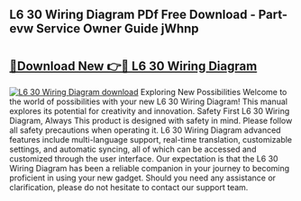 ## L6 30 Wiring Diagram PDf Free Download - Part-evw Service Owner Guide jWhnp

# <h2><a href="http://dfhqrs.blite.top/?on=L6+30+Wiring+Diagram">🔗Download New 👉🔴 L6 30 Wiring Diagram</a></h2>

[![L6 30 Wiring Diagram download](https://i.imgur.com/lujVjoI.png)](http://dfhqrs.blite.top/?on=L6+30+Wiring+Diagram)
Exploring New Possibilities Welcome to the world of possibilities with your new L6 30 Wiring Diagram! This manual explores its potential for creativity and innovation. Safety First L6 30 Wiring Diagram, Always This product is designed with safety in mind. Please follow all safety precautions when operating it. L6 30 Wiring Diagram advanced features include multi-language support, real-time translation, customizable settings, and automatic syncing, all of which can be accessed and customized through the user interface. Our expectation is that the L6 30 Wiring Diagram has been a reliable companion in your journey to becoming proficient in using your new gadget. Should you need any assistance or clarification, please do not hesitate to contact our support team.
